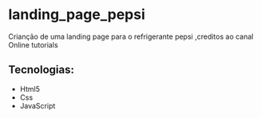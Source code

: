 # landing_page_pepsi
Crianção de uma landing page para o refrigerante pepsi ,creditos ao canal Online tutorials
## Tecnologias:
- Html5
- Css
- JavaScript

